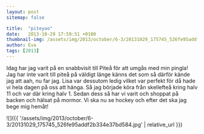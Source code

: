 ```yaml
---
layout: post
sitemap: false

title:  "piteyoo"
date:   2013-10-29 17:59:51 +0100
thumbnail-img: /assets/img/2013/october/6-3/20131029_175745_526fe95addf2b334e37bd584.jpg
author: Eva
tags: [2013]
---
```


Idag har jag varit på en snabbvisit till Piteå för att umgås med min pingla! Jag har inte varit till piteå på väldigt länge känns det som så därför kände jag att aah, nu far jag. Lisa var dessutom ledig vilket var perfekt för då hade vi hela dagen på oss att hänga. Så jag började köra från skellefteå kring halv 11 och var där kring halv 1. Sedan dess så har vi varit och shoppat på backen och hälsat på mormor.  Vi ska nu se hockey och efter det ska jag bege mig hemåt!

![]({{ '/assets/img/2013/october/6-3/20131029_175745_526fe95addf2b334e37bd584.jpg'  | relative_url }})

